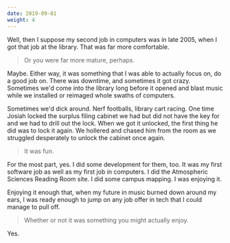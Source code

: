 ```yaml
---
date: 2019-09-01
weight: 4
---
```


Well, then I suppose my second job in computers was in late 2005, when I got that job at the library. That was far more comfortable.

> Or you were far more mature, perhaps.

Maybe. Either way, it was something that I was able to actually focus on, do a good job on. There was downtime, and sometimes it got crazy. Sometimes we'd come into the library long before it opened and blast music while we installed or reimaged whole swaths of computers.

Sometimes we'd dick around. Nerf footballs, library cart racing. One time Josiah locked the surplus filing cabinet we had but did not have the key for and we had to drill out the lock. When we got it unlocked, the first thing he did was to lock it again. We hollered and chased him from the room as we struggled desperately to unlock the cabinet once again.

> It was fun.

For the most part, yes. I did some development for them, too. It was my first software job as well as my first job in computers. I did the Atmospheric Sciences Reading Room site. I did some campus mapping. I was enjoying it.

Enjoying it enough that, when my future in music burned down around my ears, I was ready enough to jump on any job offer in tech that I could manage to pull off.

> Whether or not it was something you might actually enjoy.

Yes.
